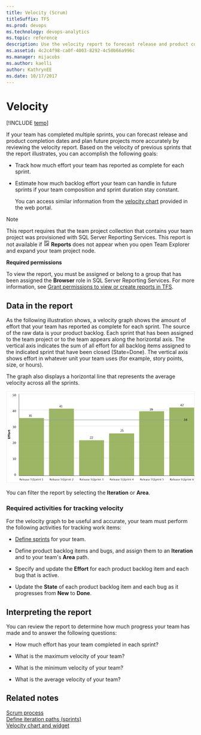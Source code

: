 ```yaml
---
title: Velocity (Scrum)
titleSuffix: TFS 
ms.prod: devops
ms.technology: devops-analytics
ms.topic: reference
description: Use the velocity report to forecast release and product completion dates and plan future projects  
ms.assetid: 4c2c4f98-ca0f-4003-8292-4c50b66a996c
ms.manager: mijacobs
ms.author: kaelli
author: KathrynEE
ms.date: 10/17/2017
---
```




# Velocity
[!INCLUDE [temp](../includes/tfs-report-platform-version.md)]

If your team has completed multiple sprints, you can forecast release and product completion dates and plan future projects more accurately by reviewing the velocity report. Based on the velocity of previous sprints that the report illustrates, you can accomplish the following goals:  
  
- Track how much effort your team has reported as complete for each sprint.  
  
- Estimate how much backlog effort your team can handle in future sprints if your team composition and sprint duration stay constant.  
  
  You can access similar information from the [velocity chart](../guidance/team-velocity.md) provided in the web portal.  
  
> [!NOTE]
>  This report requires that the team project collection that contains your team project was provisioned with SQL Server Reporting Services. This report is not available if ![Report](media/icon_reportte.png "Icon_reportTE") **Reports** does not appear when you open Team Explorer and expand your team project node.  
  
 **Required permissions**  
  
 To view the report, you must be assigned or belong to a group that has been assigned the **Browser** role in SQL Server Reporting Services. For more information, see [Grant permissions to view or create reports in TFS](../admin/grant-permissions-to-reports.md).  
  
##  <a name="Data"></a> Data in the report  
 As the following illustration shows, a velocity graph shows the amount of effort that your team has reported as complete for each sprint. The source of the raw data is your product backlog. Each sprint that has been assigned to the team project or to the team appears along the horizontal axis. The vertical axis indicates the sum of all effort for all backlog items assigned to the indicated sprint that have been closed (State=Done).  The vertical axis shows effort in whatever unit your team uses (for example, story points, size, or hours).  
  
 The graph also displays a horizontal line that represents the average velocity across all the sprints.  
  
 ![Velocity chart &#40;Scrum process template&#41;](media/scrum_velocity.png "Scrum_Velocity")  
  
 You can filter the report by selecting the **Iteration** or **Area**.  
  
### Required activities for tracking velocity  
 For the velocity graph to be useful and accurate, your team must perform the following activities for tracking work items:  
  
-   [Define sprints](../../boards/sprints/define-sprints.md) for your team.  
  
-   Define product backlog items and bugs, and assign them to an **Iteration** and to your team's **Area** path.  
  
-   Specify and update the **Effort** for each product backlog item and each bug that is active.  
  
-   Update the **State** of each product backlog item and each bug as it progresses from **New** to **Done**.  
 
<a name="Interpreting"></a> 
 
##  Interpreting the report  
 You can review the report to determine how much progress your team has made and to answer the following questions:  
  
-   How much effort has your team completed in each sprint?  
  
-   What is the maximum velocity of your team?  
  
-   What is the minimum velocity of your team?  
  
-   What is the average velocity of your team?  
  
## Related notes
 [Scrum process](../../boards/work-items/guidance/scrum-process.md)   
 [Define iteration paths (sprints)](../../organizations/settings/set-iteration-paths-sprints.md)   
 [Velocity chart and widget](../guidance/team-velocity.md)